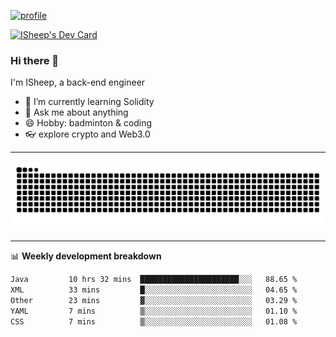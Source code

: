 [![profile](https://user-images.githubusercontent.com/54968314/208005045-e4b42f3b-833d-4242-bfcc-e764865553a2.svg)](https://www.calligrapher.ai/)

<a href="https://app.daily.dev/linziyang1106"><img src="https://api.daily.dev/devcards/v2/i4Spwx5Skx5FpTqWcwoit.png?r=kgx&type=wide" width="652" alt="ISheep's Dev Card"/></a>

### Hi there 🐏

I'm ISheep, a back-end engineer

- 🔭 I’m currently learning Solidity
- 💬 Ask me about anything
- 😄 Hobby: badminton & coding
- 👓 explore crypto and Web3.0

-------

![](https://raw.githubusercontent.com/ISheepp/ISheepp/output/github-contribution-grid-snake.svg)

-------

📊 **Weekly development breakdown**
<!--START_SECTION:waka-->

```txt
Java         10 hrs 32 mins  ██████████████████████░░░   88.65 %
XML          33 mins         █░░░░░░░░░░░░░░░░░░░░░░░░   04.65 %
Other        23 mins         ▓░░░░░░░░░░░░░░░░░░░░░░░░   03.29 %
YAML         7 mins          ▒░░░░░░░░░░░░░░░░░░░░░░░░   01.10 %
CSS          7 mins          ▒░░░░░░░░░░░░░░░░░░░░░░░░   01.08 %
```

<!--END_SECTION:waka-->
